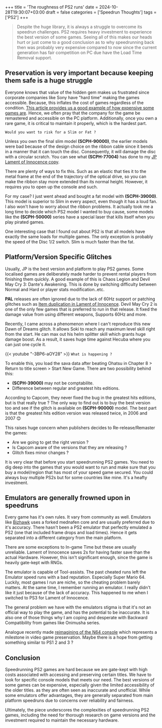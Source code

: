 +++
title = 'The roughness of PS2 runs'
date = 2024-10-28T19:30:07+03:00
draft = false
categories = ['Speedrun Thoughts']
tags = ['PS2']
+++
> Despite the huge library, it is always a struggle to overcome its speedrun challenges. PS2 requires heavy investment to experience the best version of some games. Seeing all of this makes our heads hurt or just come to a good conclusion as to why speedrunning back then was probably very expensive compared to now since the current generation has fair competition on PC due have the Load Time Removal support.
<!--more-->

## Preservation is very important because keeping them safe is a huge struggle

Everyone knows that value of the hidden gem makes us frustrated since corporate companies like Sony have "hard time" making the games accessible. Because, this inflates the cost of games regardless of the condition. [This article provides us a good example of how expensive some games are](https://www.cbr.com/rare-expensive-ps2-games-prices-ranked/). Hence, we often pray that the company for the game be remastered and accessible on the PC platform. Additionally, once you own a rare game, it is critical to maintain it properly, which is the hardest part.

``Would you want to risk for a Slim or Fat ?``

Unless you own the final slim model **(SCPH-90000)**, the earlier models were bad because of the design choice on the ribbon cable since it bends in a manner that it can touch the disc. Consequently, it will damage the disc with a circular scratch. You can see what  **(SCPH-77004)** has done to my [JP Lament of Innocence copy](https://raw.githubusercontent.com/RazRaz94/LonerBlog/refs/heads/main/content/post/PS2-Roughness/images/scratch.jpg).

There are plenty of ways to fix this. Such as an elastic that ties it to the metal frame at the end of the trajectory of the optical drive, so you can make the ribbon stay more extended than its normal height. However, it requires you to open up the console and such.

For my case? I just went ahead and bought a fat model with **(SCPH-39000)**. This model is superior to Slim in every aspect,  even though it has a loud fan. I also won't have to worry about the ribbon problems. It actually took me a long time to decide which PS2 model I wanted to buy cause, some models like the **(SCPH-50000)** series have a special laser that kills itself when you play pirated games.

One interesting case that I found out about PS2 is that all models have exactly the same loads for multiple games. The only exception is probably the speed of the Disc 1/2 switch. Slim is much faster than the fat.

## Platform/Version Specific Glitches

Usually, JP is the best version and platform to play PS2 games. Some localised games are deliberately made harder to prevent rental players from finishing them quickly. A good example of this is Chaos Legion and Devil May Cry 3: Dante's Awakening. This is done by switching difficulty between Normal and Hard or player stats modification..etc.

**PAL** releases are often ignored due to the lack of 60Hz support or patching glitches such as [Item duplication in Lament of Innocence](https://castlevaniaspeedruns.com/Castlevania:_Lament_of_Innocence/Item_Duplication). Devil May Cry 2 is one of the only few games that is preferred to run in that release. It fixed the damage value from using different weapons, Supports 60Hz and more.

Recently, I came across a phenomenon where I can't reproduce this new Dawn of Dreams glitch. It allows Soki to reach any maximum level skill right from the start. He can max out his helm splitter skill which grants huge damage boost. As a result, it saves huge time against Hecuba where you can just one cycle it.

{{< youtube "-3BP6-aOY28" >}}
``What is happening ?``

To enable this, you load the sava data after beating Ohatsu in Chapter 8 > Return to title screen > Start New Game. There are two possibility behind this:
- **(SCPH-39000)** may not be comptabilite.
- Difference between regular and greatest hits editions.

According to Capcom, they never fixed the bug in the greatest hits editions, but is that really true ? The only way to find out is to buy the best version too and see if the glitch is available on **(SCPH-90000)** model. The best part is that the greatest hits edition version was released twice, in 2006 and 2007 😊

This raises huge concern when publishers decides to Re-release/Remaster the games:
- Are we going to get the right version ?
- Is Capcom aware of the versions that they are releasing ?
- Glitch fixes minor changes ?

It is very clear that before you start speedrunning PS2 games. You need to dig deep into the games that you would want to run and make sure that you buy a model/region that has most of your speed game secured. You could always buy multiple PS2s but for some countries like mine. It's a heafty investment. 

## Emulators are generally frowned upon in speedruns

Every game has it's own rules. It vary from community as well. Emulators like [Bizhawk](https://tasvideos.org/BizHawk) uses a forked mednafen core and are usually preferred due to it's accuracy. There hasn't been a PS2 emulator that perfectly emulated a PS2 (one that included frame drops and load times). Hence it gets separated into a different category from the main platform.

There are some exceptions to In-game Time but these are usually unreliable. Lament of Innocence saves 2s for having faster save than the actual Hardware. However, this isn't significant enough, since the game is heavily gate-kept with RNGs.

The emulator is capable of Tool-assists. The past cheated runs left the Emulator speed runs with a bad reputation. Especially Super Mario 64. Luckily, most games I run are niche, so the cheating problem barely matters. At the same time, I remember running an emulator.  I really didn't like it just because of the lack of accuracy. This happened to me when I switched to PS3 for Lament of Innocence.

The general problem we have with the emulators stigma is that it's not an official way to play the game, and has the potential to be inaccurate. It is also one of those things why I am coping and desperate with Backward Compatibility from games like Onimusha series.

Analogue recently made [reimagining of the N64 console](https://www.analogue.co/3d) which represents a milestone in video game preservation. Maybe there is a hope from getting something similar to PS1 2 and 3 ?

## Conclusion
Speedrunning PS2 games are hard because we are gate-kept with high costs associated with accessing and preserving certain titles. We have to look for specific console models that meets our need. The best versions of some games can be expensive, especially given the limited accessibility of the older titles. as they are often seen as inaccurate and unofficial. While some emulators offer advantages, they are generally separated from main platform speedruns due to concerns over reliability and fairness.

Ultimately, the piece underscores the complexities of speedrunning PS2 games, including the need for thorough research on game versions and the investment required to maintain the necessary hardware.
